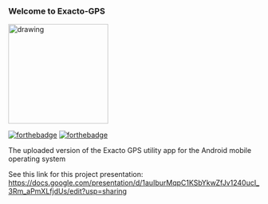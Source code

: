 ### Welcome to Exacto-GPS

<img src="https://user-images.githubusercontent.com/58315985/132254091-efcf4416-5336-4bb2-aaf8-4751cc0588e8.png" alt="drawing" width="200"/>

[![forthebadge](https://forthebadge.com/images/badges/built-for-android.svg)](https://forthebadge.com)
[![forthebadge](https://forthebadge.com/images/badges/made-with-java.svg)](https://forthebadge.com)

The uploaded version of the Exacto GPS utility app for the Android mobile operating system

See this link for this project presentation:
https://docs.google.com/presentation/d/1auIburMqpC1KSbYkwZfJv1240ucI_3Rm_aPmXLfjdUs/edit?usp=sharing
